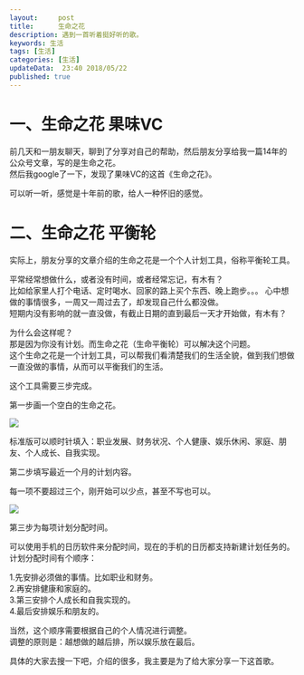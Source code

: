 ```yaml
---   
layout:     post  
title:      生命之花
description: 遇到一首听着挺好听的歌。      
keywords: 生活
tags: [生活]  
categories: [生活]  
updateData:  23:40 2018/05/22
published: true  
---  
```



# 一、生命之花 果味VC

前几天和一朋友聊天，聊到了分享对自己的帮助，然后朋友分享给我一篇14年的公众号文章，写的是生命之花。  
然后我google了一下，发现了果味VC的这首《生命之花》。  


可以听一听，感觉是十年前的歌，给人一种怀旧的感觉。  



# 二、生命之花 平衡轮

实际上，朋友分享的文章介绍的生命之花是一个个人计划工具，俗称平衡轮工具。  


平常经常想做什么，或者没有时间，或者经常忘记，有木有？  
比如给家里人打个电话、定时喝水、回家的路上买个东西、晚上跑步。。。
心中想做的事情很多，一周又一周过去了，却发现自己什么都没做。  
短期内没有影响的就一直没做，有截止日期的直到最后一天才开始做，有木有？  


为什么会这样呢？  
那是因为你没有计划。而生命之花（生命平衡轮）可以解决这个问题。  
这个生命之花是一个计划工具，可以帮我们看清楚我们的生活全貌，做到我们想做一直没做的事情，从而可以平衡我们的生活。  


这个工具需要三步完成。  


第一步画一个空白的生命之花。  


![](http://res2018.tiankonguse.com/images/2018/05/20180522232605.jpg)


标准版可以顺时针填入：职业发展、财务状况、个人健康、娱乐休闲、家庭、朋友、个人成长、自我实现。  


第二步填写最近一个月的计划内容。  

每一项不要超过三个，刚开始可以少点，甚至不写也可以。  


![](http://res2018.tiankonguse.com/images/2018/05/20180522232958.jpg)

第三步为每项计划分配时间。

可以使用手机的日历软件来分配时间，现在的手机的日历都支持新建计划任务的。  
计划分配时间有个顺序：

1.先安排必须做的事情。比如职业和财务。  
2.再安排健康和家庭的。  
3.第三安排个人成长和自我实现的。  
4.最后安排娱乐和朋友的。  


当然，这个顺序需要根据自己的个人情况进行调整。   
调整的原则是：越想做的越后排，所以娱乐放在最后。  

具体的大家去搜一下吧，介绍的很多，我主要是为了给大家分享一下这首歌。  


